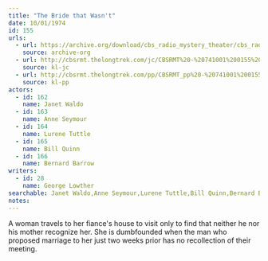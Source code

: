 ```yaml
---
title: "The Bride that Wasn't"
date: 10/01/1974
id: 155
urls: 
  - url: https://archive.org/download/cbs_radio_mystery_theater/cbs_radio_mystery_theater-0151-0200.zip/cbs_radio_mystery_theater-0151-0200%2Fcbsrmt_0155_the_bride_that_wasnt.mp3
    source: archive-org
  - url: http://cbsrmt.thelongtrek.com/jc/CBSRMT%20-%20741001%200155%20Bride%20That%20Wasn%27t%20vbr%20df_jc.mp3
    source: kl-jc
  - url: http://cbsrmt.thelongtrek.com/pp/CBSRMT_pp%20-%20741001%200155%20The%20Bride%20That%20Wasn%27t.mp3
    source: kl-pp
actors:  
  - id: 162
    name: Janet Waldo  
  - id: 163
    name: Anne Seymour  
  - id: 164
    name: Lurene Tuttle  
  - id: 165
    name: Bill Quinn  
  - id: 166
    name: Bernard Barrow
writers:  
  - id: 28
    name: George Lowther
searchable: Janet Waldo,Anne Seymour,Lurene Tuttle,Bill Quinn,Bernard Barrow George Lowther
notes:  
---
```

A woman travels to her fiance's house to visit only to find that neither he nor his mother recognize her. She is dumbfounded when the man who proposed marriage to her just two weeks prior has no recollection of their meeting.